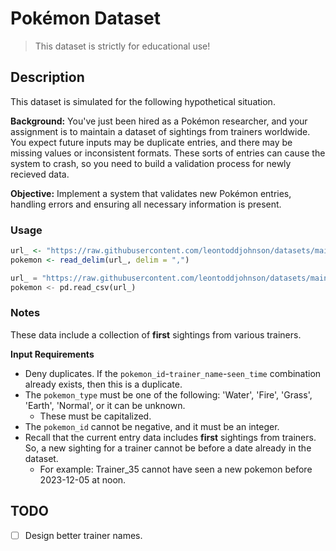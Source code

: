 # Pokémon Dataset

> This dataset is strictly for educational use!

## Description

This dataset is simulated for the following hypothetical situation.

**Background:** You've just been hired as a Pokémon researcher, and your assignment is to maintain a dataset of sightings from trainers worldwide. You expect future inputs may be duplicate entries, and there may be missing values or inconsistent formats. These sorts of entries can cause the system to crash, so you need to build a validation process for newly recieved data.

**Objective:** Implement a system that validates new Pokémon entries, handling errors and ensuring all necessary information is present.

### Usage

```R
url_ <- "https://raw.githubusercontent.com/leontoddjohnson/datasets/main/data/pokemon/pokemon_entries.csv"
pokemon <- read_delim(url_, delim = ",")
```

```python
url_ = "https://raw.githubusercontent.com/leontoddjohnson/datasets/main/data/pokemon/pokemon_entries.csv"
pokemon <- pd.read_csv(url_)
```

### Notes

These data include a collection of **first** sightings from various trainers.

**Input Requirements**

- Deny duplicates. If the `pokemon_id`-`trainer_name`-`seen_time` combination already exists, then this is a duplicate.
- The `pokemon_type` must be one of the following: 'Water', 'Fire', 'Grass', 'Earth', 'Normal', or it can be unknown.
    - These must be capitalized.
- The `pokemon_id` cannot be negative, and it must be an integer.
- Recall that the current entry data includes **first** sightings from trainers. So, a new sighting for a trainer cannot be before a date already in the dataset.
    - For example: Trainer_35 cannot have seen a new pokemon before 2023-12-05 at noon.

## TODO

- [ ] Design better trainer names.
